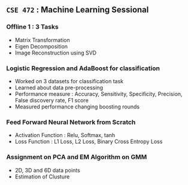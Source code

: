 ## **`CSE 472` : Machine Learning Sessional**

### Offline 1 : 3 Tasks
 - Matrix Transformation
 - Eigen Decomposition 
 - Image Reconstruction using SVD


### Logistic Regression and AdaBoost for classification
 -  Worked on 3 datasets for classification task
 -  Learned about data pre-processing
 -  Performance measure : Accuracy, Sensitivity, Specificity, Precision, False discovery rate, F1 score
 -  Measured performance changing boosting rounds  
 
### Feed Forward Neural Network from Scratch
 -  Activation Function : Relu, Softmax, tanh
 -  Loss Function : L1 Loss, L2 Loss, Binary Cross Entropy Loss  

### Assignment on PCA and EM Algorithm on GMM
  -   2D, 3D and 6D data points
  -   Estimation of Clusture
